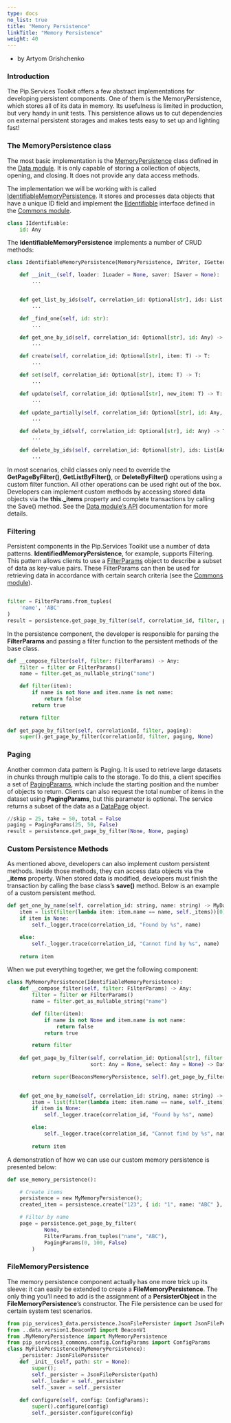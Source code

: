 ```yaml
---
type: docs
no_list: true
title: "Memory Persistence"
linkTitle: "Memory Persistence"
weight: 40
---
```


- by Artyom Grishchenko

### Introduction

The Pip.Services Toolkit offers a few abstract implementations for developing persistent components. One of them is the MemoryPersistence, which stores all of its data in memory. Its usefulness is limited in production, but very handy in unit tests. This persistence allows us to cut dependencies on external persistent storages and makes tests easy to set up and lighting fast!

### The MemoryPersistence class

The most basic implementation is the [MemoryPersistence](../../data/persistence/memory_persistence/) class defined in the [Data module](../../data). It is only capable of storing a collection of objects, opening, and closing. It does not provide any data access methods.

The implementation we will be working with is called [IdentifiableMemoryPersistence](../../data/persistence/identifiable_memory_persistence/). It stores and processes data objects that have a unique ID field and implement the [IIdentifiable](../../commons/data/iidentifiable/) interface defined in the [Commons module](../../commons).

```python
class IIdentifiable:
    id: Any

```

The **IdentifiableMemoryPersistence** implements a number of CRUD methods:

```python
class IdentifiableMemoryPersistence(MemoryPersistence, IWriter, IGetter, ISetter, IIdentifiable):

    def __init__(self, loader: ILoader = None, saver: ISaver = None):
        ...


    def get_list_by_ids(self, correlation_id: Optional[str], ids: List[Any]) -> List[T]:
        ...

    def _find_one(self, id: str):
        ...

    def get_one_by_id(self, correlation_id: Optional[str], id: Any) -> T:
        ...

    def create(self, correlation_id: Optional[str], item: T) -> T:
        ...

    def set(self, correlation_id: Optional[str], item: T) -> T:
        ...

    def update(self, correlation_id: Optional[str], new_item: T) -> T:
        ...

    def update_partially(self, correlation_id: Optional[str], id: Any, data: AnyValueMap) -> T:
        ...

    def delete_by_id(self, correlation_id: Optional[str], id: Any) -> T:
        ...

    def delete_by_ids(self, correlation_id: Optional[str], ids: List[Any]):
        ...

```

In most scenarios, child classes only need to override the **GetPageByFilter()**, **GetListByFilter()**, or **DeleteByFilter()** operations using a custom filter function. All other operations can be used right out of the box. Developers can implement custom methods by accessing stored data objects via the **this._items** property and complete transactions by calling the Save() method. See the [Data module’s API](../../data) documentation for more details.

### Filtering

Persistent components in the Pip.Services Toolkit use a number of data patterns. **IdentifiedMemoryPersistence**, for example, supports Filtering. This pattern allows clients to use a [FilterParams](../../commons/data/filter_params/) object to describe a subset of data as key-value pairs. These FilterParams can then be used for retrieving data in accordance with certain search criteria (see the [Commons module](../../commons)).

```python

filter = FilterParams.from_tuples(
    'name', 'ABC'
)
result = persistence.get_page_by_filter(self, correlation_id, filter, paging);
```

In the persistence component, the developer is responsible for parsing the **FilterParams** and passing a filter function to the persistent methods of the base class.


```python
def __compose_filter(self, filter: FilterParams) -> Any: 
    filter = filter or FilterParams()
    name = filter.get_as_nullable_string("name")

    def filter(item):
        if name is not None and item.name is not name:
            return false
        return true

    return filter
 
def get_page_by_filter(self, correlationId, filter, paging):
    super().get_page_by_filter(correlationId, filter, paging, None)

```

### Paging

Another common data pattern is Paging. It is used to retrieve large datasets in chunks through multiple calls to the storage. To do this, a client specifies a set of [PagingParams](../../commons/data/paging_params/), which include the starting position and the number of objects to return. Clients can also request the total number of items in the dataset using **PagingParams**, but this parameter is optional. The service returns a subset of the data as a [DataPage](../../commons/data/data_page/) object.

```python
//skip = 25, take = 50, total = False
paging = PagingParams(25, 50, False)
result = persistence.get_page_by_filter(None, None, paging)
```

### Custom Persistence Methods

As mentioned above, developers can also implement custom persistent methods. Inside those methods, they can access data objects via the **_items** property. When stored data is modified, developers must finish the transaction by calling the base class’s **save()** method.
Below is an example of a custom persistent method.

```python
def get_one_by_name(self, correlation_id: string, name: string) -> MyData: 
    item = list(filter(lambda item: item.name == name, self._items))[0]
    if item is None: 
        self._logger.trace(correlation_id, "Found by %s", name)

    else:
        self._logger.trace(correlation_id, "Cannot find by %s", name)
    
    return item
```

When we put everything together, we get the following component:

```python
class MyMemoryPersistence(IdentifiableMemoryPersistence):
    def __compose_filter(self, filter: FilterParams) -> Any: 
        filter = filter or FilterParams()
        name = filter.get_as_nullable_string("name")

        def filter(item):
            if name is not None and item.name is not name:
                return false
            return true

        return filter
 
    def get_page_by_filter(self, correlation_id: Optional[str], filter: FilterParams, paging: PagingParams,
                           sort: Any = None, select: Any = None) -> DataPage:

        return super(BeaconsMemoryPersistence, self).get_page_by_filter(correlation_id,
                                                                        self.__compose_filter(filter), paging=paging)

    def get_one_by_name(self, correlation_id: string, name: string) -> MyData: 
        item = list(filter(lambda item: item.name == name, self._items))[0]
        if item is None: 
            self._logger.trace(correlation_id, "Found by %s", name)

        else:
            self._logger.trace(correlation_id, "Cannot find by %s", name)
    
        return item

```

A demonstration of how we can use our custom memory persistence is presented below:


```python
def use_memory_persistence():

    # Create items
    persistence = new MyMemoryPersistence();
    created_item = persistence.create("123", { id: "1", name: "ABC" }, null);

    # Filter by name
    page = persistence.get_page_by_filter(
            None,
            FilterParams.from_tuples("name", "ABC"),
            PagingParams(0, 100, False)
        )

```

### FileMemoryPersistence

The memory persistence component actually has one more trick up its sleeve: it can easily be extended to create a **FileMemoryPersistence**. The only thing you’ll need to add is the assignment of a **PersisterObject** in the **FileMemoryPersistence**’s constructor. The File persistence can be used for certain system test scenarios.

```python
from pip_services3_data.persistence.JsonFilePersister import JsonFilePersister
from ..data.version1.BeaconV1 import BeaconV1
from .MyMemoryPersistence import MyMemoryPersistence
from pip_services3_commons.config.ConfigParams import ConfigParams 
class MyFilePersistence(MyMemoryPersistence):
    _persister: JsonFilePersister
    def _init__(self, path: str = None):
        super();
        self._persister = JsonFilePersister(path)
        self._loader = self._persister
        self._saver = self._persister
    
    def configure(self, config: ConfigParams):
        super().configure(config)
        self._persister.configure(config)
    
```
